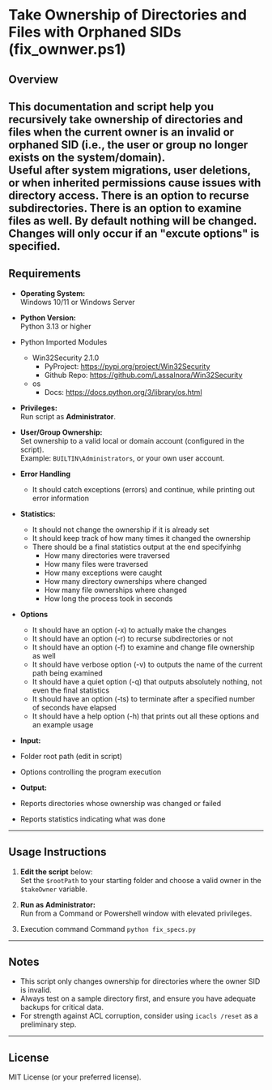 # Take Ownership of Directories and Files with Orphaned SIDs (fix_ownwer.ps1)

## Overview

This documentation and script help you recursively take ownership of directories and files when the current owner is an **invalid or orphaned SID** (i.e., the user or group no longer exists on the system/domain).  
Useful after system migrations, user deletions, or when inherited permissions cause issues with directory access.
There is an option to recurse subdirectories.
There is an option to examine files as well.
By default nothing will be changed. Changes will only occur if an "excute options" is specified.
---

## Requirements

- **Operating System:**  
  Windows 10/11 or Windows Server

- **Python Version:**  
  Python 3.13 or higher
  
- Python Imported Modules
  - Win32Security 2.1.0
     - PyProject: https://pypi.org/project/Win32Security
     - Github Repo: https://github.com/LassaInora/Win32Security
  - os
     - Docs: https://docs.python.org/3/library/os.html

- **Privileges:**  
  Run script as **Administrator**. 

- **User/Group Ownership:**  
  Set ownership to a valid local or domain account (configured in the script).  
  Example: `BUILTIN\Administrators`, or your own user account.

- **Error Handling**
  - It should catch exceptions (errors) and continue, while printing out error information

- **Statistics:**  
  - It should not change the ownership if it is already set
  - It should keep track of how many times it changed the ownership
  - There should be a final statistics output at the end specifyinhg
     - How many directories were traversed
     - How many files were traversed
     - How many exceptions were caught
     - How many directory ownerships where changed
     - How many file ownerships where changed
     - How long the process took in seconds

- **Options**
  - It should have an option (-x) to actually make the changes
  - It should have an option (-r) to recurse subdirectories or not
  - It should have an option (-f) to examine and change file ownership as well
  - It should have verbose option (-v) to outputs the name of the current path being examined
  - It should have a quiet option (-q) that outputs absolutely nothing, not even the final statistics
  - It should have an option (-ts) to terminate after a specified number of seconds have elapsed
  - It should have a help option (-h) that prints out all these options and an example usage



- **Input:**  
- Folder root path (edit in script)
- Options controlling the program execution

- **Output:**  
- Reports directories whose ownership was changed or failed
- Reports statistics indicating what was done

---

## Usage Instructions

1. **Edit the script** below:  
 Set the `$rootPath` to your starting folder and choose a valid owner in the `$takeOwner` variable.

2. **Run as Administrator:**  
 Run from a Command or Powershell window with elevated privileges.

3. Execution command Command
  `python fix_specs.py`

---

## Notes

- This script only changes ownership for directories where the owner SID is invalid.
- Always test on a sample directory first, and ensure you have adequate backups for critical data.
- For strength against ACL corruption, consider using `icacls /reset` as a preliminary step.

---

## License

MIT License (or your preferred license).
```

